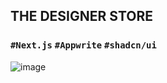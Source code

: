 ## THE DESIGNER STORE
### `#Next.js` `#Appwrite` `#shadcn/ui`
![image](https://github.com/mwongess/multiframe-shop/assets/86522089/2dd52f14-fad6-497a-ad0e-a7d7d76ac256)
